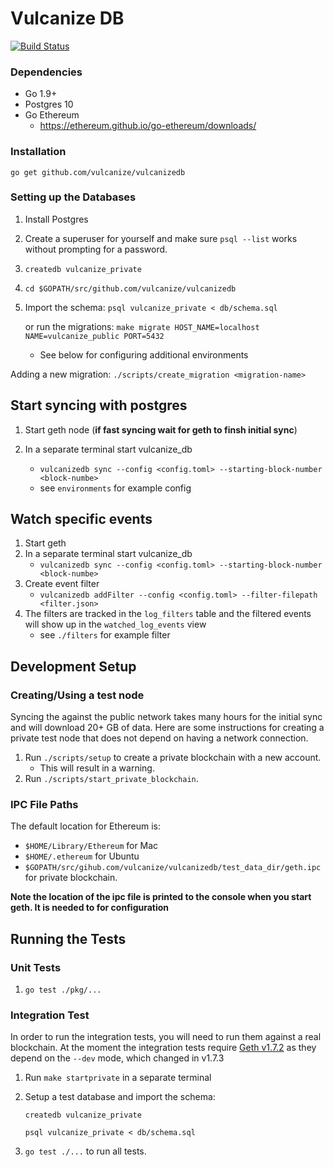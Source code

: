 # Vulcanize DB

[![Build Status](https://travis-ci.com/8thlight/vulcanizedb.svg?token=3psFYN2533rYjhRbvjte&branch=master)](https://travis-ci.com/8thlight/vulcanizedb)

### Dependencies

 - Go 1.9+
 - Postgres 10 
 - Go Ethereum 
    - https://ethereum.github.io/go-ethereum/downloads/ 
 
### Installation 
    go get github.com/vulcanize/vulcanizedb
    
### Setting up the Databases

1. Install Postgres
2. Create a superuser for yourself and make sure `psql --list` works without prompting for a password.
3. `createdb vulcanize_private`
4. `cd $GOPATH/src/github.com/vulcanize/vulcanizedb`
5. Import the schema: `psql vulcanize_private < db/schema.sql`

   or run the migrations: `make migrate HOST_NAME=localhost NAME=vulcanize_public PORT=5432`
    * See below for configuring additional environments
    
Adding a new migration: `./scripts/create_migration <migration-name>`

## Start syncing with postgres
1. Start geth node (**if fast syncing wait for geth to finsh initial sync**)
2. In a separate terminal start vulcanize_db
    - `vulcanizedb sync --config <config.toml> --starting-block-number <block-numbe>`
    
   * see `environments` for example config 

## Watch specific events
1. Start geth 
2. In a separate terminal start vulcanize_db
    - `vulcanizedb sync --config <config.toml> --starting-block-number <block-numbe>`
3. Create event filter 
    - `vulcanizedb addFilter --config <config.toml> --filter-filepath <filter.json>`
4. The filters are tracked in the `log_filters` table and the filtered events 
will show up in the `watched_log_events` view
   * see `./filters` for example filter 
     
## Development Setup

### Creating/Using a test node

Syncing the against the public network takes many hours for the initial sync and will download 20+ GB of data.
Here are some instructions for creating a private test node that does not depend on having a network connection.

1. Run `./scripts/setup` to create a private blockchain with a new account.
    * This will result in a warning.
2. Run `./scripts/start_private_blockchain`.

### IPC File Paths

The default location for Ethereum is:
 - `$HOME/Library/Ethereum` for Mac
 - `$HOME/.ethereum` for Ubuntu
 - `$GOPATH/src/gihub.com/vulcanize/vulcanizedb/test_data_dir/geth.ipc` for private blockchain.

**Note the location of the ipc file is printed to the console when you start geth. It is needed to for configuration**

## Running the Tests

### Unit Tests

1. `go test ./pkg/...`

### Integration Test

In order to run the integration tests, you will need to run them against a real blockchain. At the moment the integration tests require [Geth v1.7.2](https://ethereum.github.io/go-ethereum/downloads/) as they depend on the `--dev` mode, which changed in v1.7.3 

1. Run `make startprivate` in a separate terminal
2. Setup a test database and import the schema: 

   `createdb vulcanize_private`
   
    `psql vulcanize_private < db/schema.sql`
3. `go test ./...` to run all tests.
